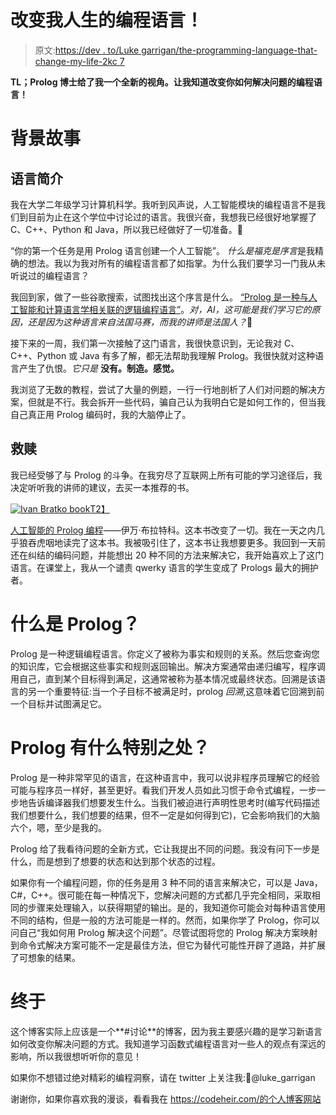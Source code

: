 # 改变我人生的编程语言！

> 原文:[https://dev . to/Luke garrigan/the-programming-language-that-change-my-life-2kc 7](https://dev.to/lukegarrigan/the-programming-language-that-changed-my-life-2kc7)

**TL；Prolog 博士给了我一个全新的视角。让我知道改变你如何解决问题的编程语言！**

# [](#backstory)背景故事

## [](#introduction-to-the-language)语言简介

我在大学二年级学习计算机科学。我听到风声说，人工智能模块的编程语言不是我们到目前为止在这个学位中讨论过的语言。我很兴奋，我想我已经很好地掌握了 C、C++、Python 和 Java，所以我已经做好了一切准备。😬

“你的第一个任务是用 Prolog 语言创建一个人工智能”。
*什么是福克是序言*是我精确的想法。我以为我对所有的编程语言都了如指掌。为什么我们要学习一门我从未听说过的编程语言？

我回到家，做了一些谷歌搜索，试图找出这个序言是什么。
[“Prolog 是一种与人工智能和计算语言学相关联的逻辑编程语言”](https://en.wikipedia.org/wiki/Prolog)。*对，AI，这可能是我们学习它的原因，还是因为这种语言来自法国马赛，而我的讲师是法国人？*🤣

接下来的一周，我们第一次接触了这门语言，我很快意识到，无论我对 C、C++、Python 或 Java 有多了解，都无法帮助我理解 Prolog。我很快就对这种语言产生了仇恨。*它只是* **没有。制造。感觉。**

我浏览了无数的教程，尝试了大量的例题，一行一行地剖析了人们对问题的解决方案，但就是不行。我会拆开一些代码，骗自己认为我明白它是如何工作的，但当我自己真正用 Prolog 编码时，我的大脑停止了。

## [](#salvation)救赎

我已经受够了与 Prolog 的斗争。在我穷尽了互联网上所有可能的学习途径后，我决定听听我的讲师的建议，去买一本推荐的书。

[![Ivan Bratko book](../Images/26c1cfeaef49c0f2c4a3eb2932db32e4.png)T2】](https://res.cloudinary.com/practicaldev/image/fetch/s--C2EARwcM--/c_limit%2Cf_auto%2Cfl_progressive%2Cq_auto%2Cw_880/https://i.gr-assets.com/images/S/compressed.photo.goodreads.com/books/1266499400l/2054765.jpg)

[人工智能的 Prolog 编程](https://www.goodreads.com/book/show/2054765.PROLOG)——伊万·布拉特科。这本书改变了一切。我在一天之内几乎狼吞虎咽地读完了这本书。我被吸引住了，这本书让我想要更多。我回到一天前还在纠结的编码问题，并能想出 20 种不同的方法来解决它，我开始喜欢上了这门语言。在课堂上，我从一个谴责 qwerky 语言的学生变成了 Prologs 最大的拥护者。

# [](#what-is-prolog)什么是 Prolog？

Prolog 是一种逻辑编程语言。你定义了被称为事实和规则的关系。然后您查询您的知识库，它会根据这些事实和规则返回输出。解决方案通常由递归编写，程序调用自己，直到某个目标得到满足，这通常被称为基本情况或最终状态。回溯是该语言的另一个重要特征:当一个子目标不被满足时，prolog *回溯*,这意味着它回溯到前一个目标并试图满足它。

# Prolog 有什么特别之处？

Prolog 是一种非常罕见的语言，在这种语言中，我可以说非程序员理解它的经验可能与程序员一样好，甚至更好。看我们开发人员如此习惯于命令式编程，一步一步地告诉编译器我们想要发生什么。当我们被迫进行声明性思考时(编写代码描述我们想要什么，我们想要的结果，但不一定是如何得到它)，它会影响我们的大脑六个，嗯，至少是我的。

Prolog 给了我看待问题的全新方式，它让我提出不同的问题。我没有问下一步是什么，而是想到了想要的状态和达到那个状态的过程。

如果你有一个编程问题，你的任务是用 3 种不同的语言来解决它，可以是 Java，C#，C++。很可能在每一种情况下，您解决问题的方式都几乎完全相同，采取相同的步骤来处理输入，以获得期望的输出。是的，我知道你可能会对每种语言使用不同的结构，但是一般的方法可能是一样的。然而，如果你学了 Prolog，你可以问自己“我如何用 Prolog 解决这个问题”。尽管试图将您的 Prolog 解决方案映射到命令式解决方案可能不一定是最佳方法，但它为替代可能性开辟了道路，并扩展了可想象的结果。

# [](#finally)终于

这个博客实际上应该是一个**#讨论**的博客，因为我主要感兴趣的是学习新语言如何改变你解决问题的方式。我知道学习函数式编程语言对一些人的观点有深远的影响，所以我很想听听你的意见！

如果你不想错过绝对精彩的编程洞察，请在 twitter 上关注我:🤣@luke_garrigan

谢谢你，如果你喜欢我的漫谈，看看我在 https://codeheir.com/的个人博客网站